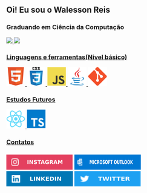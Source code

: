 <h2>Oi! Eu sou o Walesson Reis</h2>

<h3>Graduando em Ciência da Computação</h3>

<div>
<a href="https://github.com/Walessonrdreis">
  <img height="160em" src="https://github-readme-stats.vercel.app/api?username=WAlessonrdreis&show_icons=true&count_private=true&theme=github_dark">
  <img height="160em" src="https://github-readme-stats.vercel.app/api/top-langs/?username=Walessonrdreis&layout=compact&theme=github_dark">
</a>
</div>
  <div>
<a href="https://github.com/Walessonrdreis">
  <h3>Linguagens e ferramentas(Nivel básico)</h3>
  <img height="50em" src="https://github.com/Walessonrdreis/Walessonrdreis/blob/947d563b6f16c6b2563ecb11c91e2c034322411a/imagens/html5-original.svg">
  <img height="50em" src="https://github.com/Walessonrdreis/Walessonrdreis/blob/947d563b6f16c6b2563ecb11c91e2c034322411a/imagens/css3-original-wordmark.svg">
  <img height="50em" src="https://github.com/Walessonrdreis/Walessonrdreis/blob/947d563b6f16c6b2563ecb11c91e2c034322411a/imagens/javascript-original.svg">
  <img height="50em" src="https://github.com/Walessonrdreis/Walessonrdreis/blob/947d563b6f16c6b2563ecb11c91e2c034322411a/imagens/java-original.svg">
  <img height="50em" src="https://github.com/Walessonrdreis/Walessonrdreis/blob/8cf7b165cb81fcaf86c9a3d81fcc6a467ca8e8db/imagens/git-original.svg">
  </div>
  <div>
  <h3>Estudos Futuros</h3>
  <a href="https://github.com/Walessonrdreis">
    <img height="50em" src="https://github.com/Walessonrdreis/Walessonrdreis/blob/8cf7b165cb81fcaf86c9a3d81fcc6a467ca8e8db/imagens/react-original.svg">
    <img height="50em" src="https://github.com/Walessonrdreis/Walessonrdreis/blob/8cf7b165cb81fcaf86c9a3d81fcc6a467ca8e8db/imagens/typescript-original.svg">
    </div>
     <hw>
    <h3>Contatos<h3>
    
    
 <div>
    <a href="https://www.instagram.com/dev.reisba?r=nametag" target="_blank"><img height="40em"           src="https://github.com/Walessonrdreis/Walessonrdreis/blob/27eba5f2aa6b0bb90a7fa7e4f389a3f70bf6863d/imagens/Instagram-E4405F.svg" target="_blank"></a>
    <a href="mailto:wallllase@hotmail.com" target="_blank" ><img height="40em" width="176em"src="https://github.com/Walessonrdreis/Walessonrdreis/blob/27eba5f2aa6b0bb90a7fa7e4f389a3f70bf6863d/imagens/Microsoft_Outlook-0078D4.svg"></a>
   <a href="https://www.linkedin.com/in/walesson-rocha-dos-reis-153728210/" target="_blank"><img height="40em" width="176em" src="https://github.com/Walessonrdreis/Walessonrdreis/blob/27eba5f2aa6b0bb90a7fa7e4f389a3f70bf6863d/imagens/LinkedIn-0077B5.svg" target="_blank"></a>
   <a href="htpps://twitter.com/WalessonReisBA?s=09" target="_blank"><img height="40em" width="176em"  src="https://github.com/Walessonrdreis/Walessonrdreis/blob/27eba5f2aa6b0bb90a7fa7e4f389a3f70bf6863d/imagens/Twitter-1DA1F2.svg" target="_blank"></a>
 </div>
      
       

<!--
**Walessonrdreis/Walessonrdreis** is a ✨ _special_ ✨ repository because its `README.md` (this file) appears on your GitHub profile.

Here are some ideas to get you started:

- 🔭 I’m currently working on ...
- 🌱 I’m currently learning ...
- 👯 I’m looking to collaborate on ...
- 🤔 I’m looking for help with ...
- 💬 Ask me about ...
- 📫 How to reach me: ...
- 😄 Pronouns: ...
- ⚡ Fun fact: ...
-->
